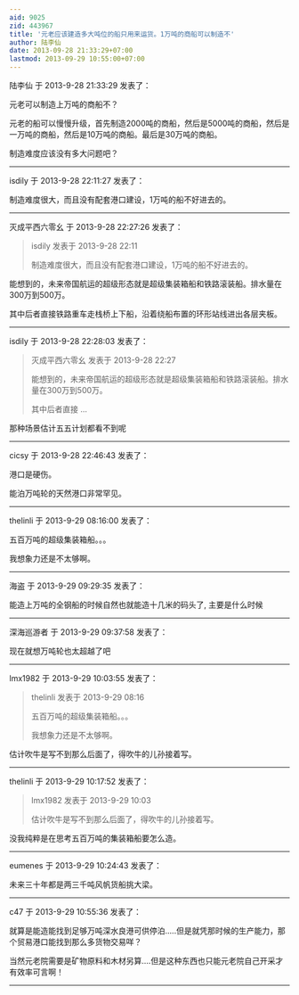 ```yaml
---
aid: 9025
zid: 443967
title: '元老应该建造多大吨位的船只用来运货。1万吨的商船可以制造不'
author: 陆李仙
date: 2013-09-28 21:33:29+07:00
lastmod: 2013-09-29 10:55:00+07:00
---
```


陆李仙 于 2013-9-28 21:33:29 发表了：

元老可以制造上万吨的商船不？

元老的船可以慢慢升级，首先制造2000吨的商船，然后是5000吨的商船，然后是一万吨的商船，然后是10万吨的商船。最后是30万吨的商船。

制造难度应该没有多大问题吧？

---------

isdily 于 2013-9-28 22:11:27 发表了：

制造难度很大，而且没有配套港口建设，1万吨的船不好进去的。

---------

灭成平西六零幺 于 2013-9-28 22:27:26 发表了：

> isdily 发表于 2013-9-28 22:11
> 
> 制造难度很大，而且没有配套港口建设，1万吨的船不好进去的。



能想到的，未来帝国航运的超级形态就是超级集装箱船和铁路滚装船。排水量在300万到500万。

其中后者直接铁路重车走栈桥上下船，沿着绕船布置的环形站线进出各层夹板。

---------

isdily 于 2013-9-28 22:28:03 发表了：

> 灭成平西六零幺 发表于 2013-9-28 22:27
> 
> 能想到的，未来帝国航运的超级形态就是超级集装箱船和铁路滚装船。排水量在300万到500万。
> 
> 其中后者直接 ...



那种场景估计五五计划都看不到呢

---------

cicsy 于 2013-9-28 22:46:43 发表了：

港口是硬伤。

能泊万吨轮的天然港口非常罕见。

---------

thelinli 于 2013-9-29 08:16:00 发表了：

五百万吨的超级集装箱船。。。

我想象力还是不太够啊。

---------

海盗 于 2013-9-29 09:29:35 发表了：

能造上万吨的全钢船的时候自然也就能造十几米的码头了, 主要是什么时候

---------

深海巡游者 于 2013-9-29 09:37:58 发表了：

现在就想万吨轮也太超越了吧

---------

lmx1982 于 2013-9-29 10:03:55 发表了：

> thelinli 发表于 2013-9-29 08:16
> 
> 五百万吨的超级集装箱船。。。
> 
> 我想象力还是不太够啊。



估计吹牛是写不到那么后面了，得吹牛的儿孙接着写。

---------

thelinli 于 2013-9-29 10:17:52 发表了：

> lmx1982 发表于 2013-9-29 10:03
> 
> 估计吹牛是写不到那么后面了，得吹牛的儿孙接着写。



没我纯粹是在思考五百万吨的集装箱船要怎么造。

---------

eumenes 于 2013-9-29 10:24:43 发表了：

未来三十年都是两三千吨风帆货船挑大梁。

---------

c47 于 2013-9-29 10:55:36 发表了：

就算是能造能找到足够万吨深水良港可供停泊.....但是就凭那时候的生产能力，那个贸易港口能找到那么多货物交易咩？

当然元老院需要是矿物原料和木材另算....但是这种东西也只能元老院自己开采才有效率可言啊！

---------


